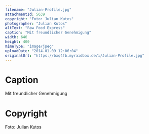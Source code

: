 ```yaml
---
filename: "Julian-Profile.jpg"
attachmentId: 5639
copyright: "Foto: Julian Kutos"
photographer: "Julian Kutos"
altText: "Raw Food Express"
caption: "Mit freundlicher Genehmigung"
width: 640
height: 400
mimeType: "image/jpeg"
uploadDate: "2014-01-09 12:06:04"
originalUrl: "https://bxq4fb.myraidbox.de/i/Julian-Profile.jpg"
---
```


# Caption

Mit freundlicher Genehmigung

# Copyright

Foto: Julian Kutos
